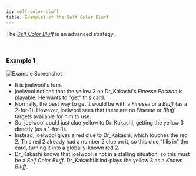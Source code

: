 ```yaml
---
id: self-color-bluff
title: Examples of the Self Color Bluff
---
```


The _[Self Color Bluff](/extras/special-bluffs.md#self-color-bluffs-scb)_ is an advanced strategy.

<br />

### Example 1

![Example Screenshot](/img/examples/self-color-bluff.png)

- It is joelwool's turn.
- joelwool notices that the yellow 3 on Dr_Kakashi's _Finesse Position_ is playable. He wants to "get" this card.
- Normally, the best way to get it would be with a _Finesse_ or a _Bluff_ (as a 2-for-1). However, joelwool sees that there are no _Finesse_ or _Bluff_ targets available for him to use.
- So, joelwool could just clue yellow to Dr_Kakashi, getting the yellow 3 directly (as a 1-for-1).
- Instead, joelwool gives a red clue to Dr_Kakashi, which touches the red 2. This red 2 already had a number 2 clue on it, so this clue "fills in" the card, turning it into a globally-known red 2.
- Dr_Kakashi knows that joelwool is not in a stalling situation, so this must be a _Self Color Bluff_. Dr_Kakashi blind-plays the yellow 3 as a _Known Bluff_.
